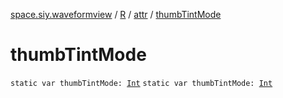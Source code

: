 [space.siy.waveformview](../../index.md) / [R](../index.md) / [attr](index.md) / [thumbTintMode](./thumb-tint-mode.md)

# thumbTintMode

`static var thumbTintMode: `[`Int`](https://kotlinlang.org/api/latest/jvm/stdlib/kotlin/-int/index.html)
`static var thumbTintMode: `[`Int`](https://kotlinlang.org/api/latest/jvm/stdlib/kotlin/-int/index.html)